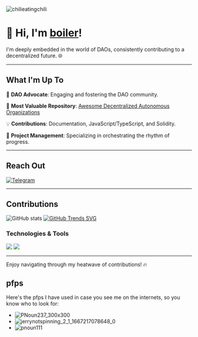 ![chilieatingchili](https://github.com/boilerrat/boilerrat/assets/34731569/a490ef20-c9cb-47a9-a6d9-8cdba6a90fc7)

# 👋 Hi, I'm [boiler](https://www.boierrat.xyz)!

I'm deeply embedded in the world of DAOs, consistently contributing to a decentralized future. 🌐

---

## What I'm Up To

👺 **DAO Advocate**: Engaging and fostering the DAO community.

🔗 **Most Valuable Repository**: [Awesome Decentralized Autonomous Organizations](https://github.com/boilerrat/awesome-decentralized-autonomous-organizations)

💡 **Contributions**: Documentation, JavaScript/TypeScript, and Solidity.

🎨 **Project Management**: Specializing in orchestrating the rhythm of progress.

---

## Reach Out

[![Telegram](https://img.shields.io/badge/Telegram-boilerrat-blue?style=flat-square&logo=telegram)](https://t.me/boilerrat)

---

## Contributions

![GitHub stats](https://github-readme-stats.vercel.app/api?username=boilerrat&show_icons=true&theme=radical)
[![GitHub Trends SVG](https://api.githubtrends.io/user/svg/avgupta456/langs)](https://githubtrends.io)

### Technologies & Tools
![](https://img.shields.io/badge/Code-JavaScript-informational?style=flat&logo=javascript&logoColor=white&color=2bbc8a)
![](https://img.shields.io/badge/Code-Solidity-informational?style=flat&logo=solidity&logoColor=white&color=2bbc8a)

---

Enjoy navigating through my heatwave of contributions! 🔥

## pfps
Here's the pfps I have used in case you see me on the internets, so you know who to look for:

- ![PNoun237_300x300](https://github.com/boilerrat/boilerrat/assets/34731569/bbde5914-a9ac-4a99-8803-b103fb416580)
- ![jerrynotspinning_2_1_1667217078648_0](https://github.com/boilerrat/boilerrat/assets/34731569/46016c43-dadd-4d41-a0e6-7690690d2cdf)
- ![pnoun111](https://github.com/boilerrat/boilerrat/assets/34731569/b0e49390-59bd-46dc-946d-664ab8153a35)

